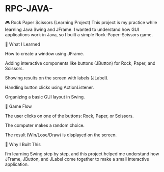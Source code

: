 # RPC-JAVA-
🎮 Rock Paper Scissors (Learning Project)  This project is my practice while learning Java Swing and JFrame. I wanted to understand how GUI applications work in Java, so I built a simple Rock–Paper–Scissors game.


📝 What I Learned

How to create a window using JFrame.

Adding interactive components like buttons (JButton) for Rock, Paper, and Scissors.

Showing results on the screen with labels (JLabel).

Handling button clicks using ActionListener.

Organizing a basic GUI layout in Swing.

🎯 Game Flow

The user clicks on one of the buttons: Rock, Paper, or Scissors.

The computer makes a random choice.

The result (Win/Lose/Draw) is displayed on the screen.

🚀 Why I Built This

I’m learning Swing step by step, and this project helped me understand how JFrame, JButton, and JLabel come together to make a small interactive application.
